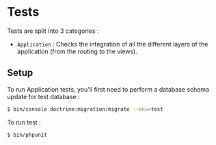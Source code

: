 # Tests
Tests are split into 3 categories :
- `Application` : Checks the integration of all the different layers of the application (from the routing to the views).

## Setup
To run Application tests, you'll first need to perform a database schema update for test database :
```bash
$ bin/console doctrine:migration:migrate --env=test
```

To run test :
```bash
$ bin/phpunit
```